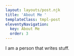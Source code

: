 ```yaml
---
layout: layouts/post.njk
title: 'About Me '
templateClass: tmpl-post
eleventyNavigation:
  key: About Me
  order: 3
---
```


I am a person that writes stuff.
